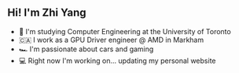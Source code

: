 ## Hi! I'm Zhi Yang
- 🏫 I'm studying Computer Engineering at the University of Toronto
- 🇨🇦 I work as a GPU Driver engineer @ AMD in Markham
- 🏎️ I'm passionate about cars and gaming
- 💻 Right now I'm working on... updating my personal website
